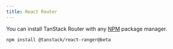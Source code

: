 ```yaml
---
title: React Router
---
```


You can install TanStack Router with any [NPM](https://npmjs.com) package manager.

```sh
npm install @tanstack/react-ranger@beta
```
